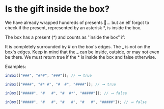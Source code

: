 # Is the gift inside the box?

We have already wrapped hundreds of presents 🎁… but an elf forgot to check if the present, represented by an asterisk \*, is inside the box.

The box has a present (\*) and counts as "inside the box" if:

It is completely surrounded by # on the box's edges.
The _ is not on the box's edges.
Keep in mind that the _ can be inside, outside, or may not even be there. We must return true if the \* is inside the box and false otherwise.

Examples:

```javascript
inBox(["###", "#*#", "###"]); // ➞ true

inBox(["####", "#* #", "#  #", "####"]); // ➞ true

inBox(["#####", "#   #", "#  #*", "#####"]); // ➞ false

inBox(["#####", "#   #", "#   #", "#   #", "#####"]); // ➞ false
```

